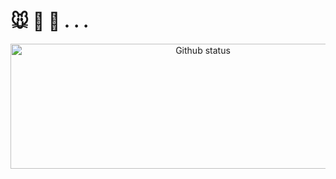 # 🐭 🐜 🐝 . . .

<p align="center"> 
  <img width="600" height="200" alt="Github status" src="https://github-readme-stats.vercel.app/api?username=ugaemi&show_icons=true&hide_border=true&theme=tokyonight">
</p>
